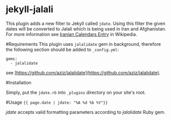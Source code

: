 jekyll-jalali
============

This plugin adds a new filter to Jekyll called `jdate`. Using this filter the given dates will be converted to Jalali which is being used in Iran and Afghanistan. For more information see [Iranian Calendars Entry](http://en.wikipedia.org/wiki/Iranian_calendars) in Wikipedia.


#Requirements
This plugin uses `jalalidate` gem in background, therefore the following section should be added to `_config.yml`:
```
gems:
  - jalalidate
```

see [https://github.com/aziz/jalalidate](https://github.com/aziz/jalalidate).

#Installation

Simply, put the ``jdate.rb`` into ``_plugins`` directory on your site's root.

#Usage
```{{ page.date | jdate: "%A %d %b %Y"}}```

*jdate* accepts valid formatting parameters according to *jalalidate* Ruby gem.
